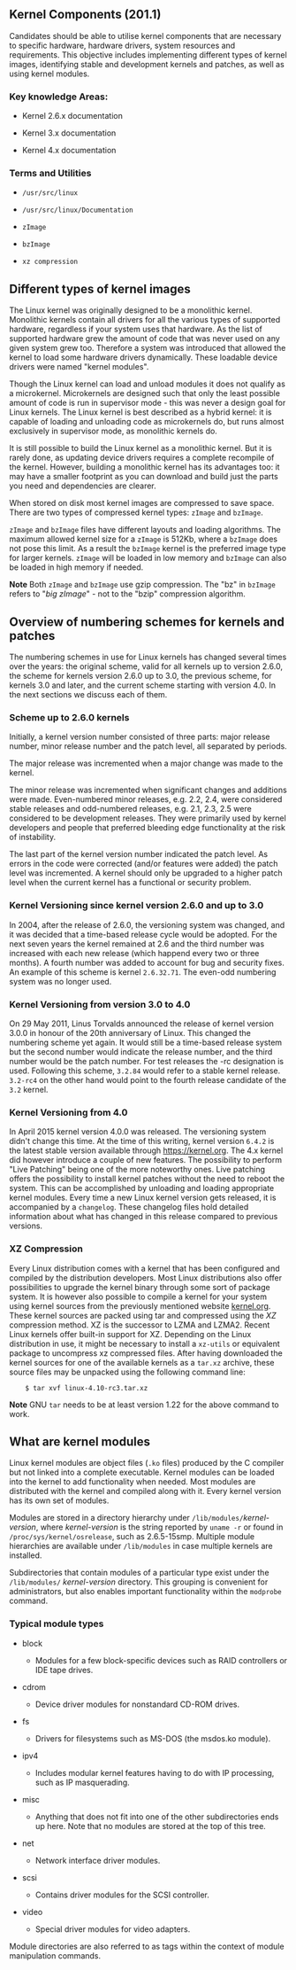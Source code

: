 ## Kernel Components (201.1)


Candidates should be able to utilise kernel components that are
necessary to specific hardware, hardware drivers, system resources and
requirements. This objective includes implementing different types of
kernel images, identifying stable and development kernels and patches,
as well as using kernel modules.

###  Key knowledge Areas:

-   Kernel 2.6.x documentation

-   Kernel 3.x documentation

-   Kernel 4.x documentation

###  Terms and Utilities

-   `/usr/src/linux`

-   `/usr/src/linux/Documentation`

-   `zImage`

-   `bzImage`

-   `xz compression`


##  Different types of kernel images 

The Linux kernel was originally designed to be a monolithic kernel.
Monolithic kernels contain all drivers for all the various types of
supported hardware, regardless if your system uses that hardware. As the
list of supported hardware grew the amount of code that was never used
on any given system grew too. Therefore a system was introduced that
allowed the kernel to load some hardware drivers dynamically. These
loadable device drivers were named "kernel modules".

Though the Linux kernel can load and unload modules it does not qualify
as a microkernel. Microkernels are designed such that only the least
possible amount of code is run in supervisor mode - this was never a
design goal for Linux kernels. The Linux kernel is best described as a
hybrid kernel: it is capable of loading and unloading code as
microkernels do, but runs almost exclusively in supervisor mode, as
monolithic kernels do.

It is still possible to build the Linux kernel as a monolithic kernel.
But it is rarely done, as updating device drivers requires a complete
recompile of the kernel. However, building a monolithic kernel has its
advantages too: it may have a smaller footprint as you can download and
build just the parts you need and dependencies are clearer.

When stored on disk most kernel images are compressed to save space.
There are two types of compressed kernel types: `zImage` and `bzImage`.

`zImage` and `bzImage` files have different layouts and loading
algorithms. The maximum allowed kernel size for a `zImage` is 512Kb,
where a `bzImage` does not pose this limit. As a result the `bzImage`
kernel is the preferred image type for larger kernels. `zImage` will be
loaded in low memory and `bzImage` can also be loaded in high memory if
needed.

**Note**
Both `zImage` and `bzImage` use gzip compression. The "bz" in `bzImage`
refers to "*big zImage*" - not to the "bzip" compression algorithm.

##  Overview of numbering schemes for kernels and patches 

The numbering schemes in use for Linux kernels has changed several times
over the years: the original scheme, valid for all kernels up to version
2.6.0, the scheme for kernels version 2.6.0 up to 3.0, the previous
scheme, for kernels 3.0 and later, and the current scheme starting with
version 4.0. In the next sections we discuss each of them.

###   Scheme up to 2.6.0 kernels

Initially, a kernel version number consisted of three parts: major
release number, minor release number and the patch level, all separated
by periods.

The major release was incremented when a major change was made to the
kernel.

The minor release was incremented when significant changes and additions
were made. Even-numbered minor releases, e.g. 2.2, 2.4, were considered
stable releases and odd-numbered releases, e.g. 2.1, 2.3, 2.5 were
considered to be development releases. They were primarily used by
kernel developers and people that preferred bleeding edge functionality
at the risk of instability.

The last part of the kernel version number indicated the patch level. As
errors in the code were corrected (and/or features were added) the patch
level was incremented. A kernel should only be upgraded to a higher
patch level when the current kernel has a functional or security
problem.

###   Kernel Versioning since kernel version 2.6.0 and up to 3.0 

In 2004, after the release of 2.6.0, the versioning system was changed,
and it was decided that a time-based release cycle would be adopted. For
the next seven years the kernel remained at 2.6 and the third number was
increased with each new release (which happend every two or three
months). A fourth number was added to account for bug and security
fixes. An example of this scheme is kernel `2.6.32.71`. The even-odd
numbering system was no longer used.

###   Kernel Versioning from version 3.0 to 4.0 

On 29 May 2011, Linus Torvalds announced the release of kernel version
3.0.0 in honour of the 20th anniversary of Linux. This changed the
numbering scheme yet again. It would still be a time-based release
system but the second number would indicate the release number, and the
third number would be the patch number. For test releases the -rc
designation is used. Following this scheme, `3.2.84` would refer to a
stable kernel release. `3.2-rc4` on the other hand would point to the
fourth release candidate of the `3.2` kernel.

###   Kernel Versioning from 4.0 

In April 2015 kernel version 4.0.0 was released. The versioning system
didn't change this time. At the time of this writing, kernel version
`6.4.2` is the latest stable version available through
<https://kernel.org>. The 4.x kernel did however introduce a couple of
new features. The possibility to perform "Live Patching" being one of
the more noteworthy ones. Live patching offers the possibility to
install kernel patches without the need to reboot the system. This can
be accomplished by unloading and loading appropriate kernel modules.
Every time a new Linux kernel version gets released, it is accompanied
by a `changelog`. These changelog files hold detailed information about
what has changed in this release compared to previous versions.

###   XZ Compression

Every Linux distribution comes with a kernel that has been configured
and compiled by the distribution developers. Most Linux distributions
also offer possibilities to upgrade the kernel binary through some sort
of package system. It is however also possible to compile a kernel for
your system using kernel sources from the previously mentioned website
[kernel.org](https://kernel.org). These kernel sources are packed using
tar and compressed using the *XZ* compression method. XZ is the
successor to LZMA and LZMA2. Recent Linux kernels offer built-in support
for XZ. Depending on the Linux distribution in use, it might be
necessary to install a `xz-utils` or equivalent package to uncompress xz
compressed files. After having downloaded the kernel sources for one of
the available kernels as a `tar.xz` archive, these source files may be
unpacked using the following command line:

        $ tar xvf linux-4.10-rc3.tar.xz
                

**Note**
GNU `tar` needs to be at least version 1.22 for the above command to
work.

##  What are kernel modules 

Linux kernel modules are object files (`.ko` files) produced by the C
compiler but not linked into a complete executable. Kernel modules can
be loaded into the kernel to add functionality when needed. Most modules
are distributed with the kernel and compiled along with it. Every kernel
version has its own set of modules.


Modules are stored in a directory hierarchy under
`/lib/modules/`*kernel-version*, where *kernel-version* is the string
reported by `uname -r` or found in `/proc/sys/kernel/osrelease`, such as
2.6.5-15smp. Multiple module hierarchies are available under
`/lib/modules` in case multiple kernels are installed.

Subdirectories that contain modules of a particular type exist under the
`/lib/modules/` *kernel-version* directory. This grouping is convenient
for administrators, but also enables important functionality within the
`modprobe` command.

###   Typical module types 

- block

	-   Modules for a few block-specific devices such as RAID controllers or
    IDE tape drives.

- cdrom

	-   Device driver modules for nonstandard CD-ROM drives.

- fs

	-   Drivers for filesystems such as MS-DOS (the msdos.ko module).

- ipv4

	-   Includes modular kernel features having to do with IP processing,
    such as IP masquerading.

- misc

	-   Anything that does not fit into one of the other subdirectories ends
    up here. Note that no modules are stored at the top of this tree.

- net

	-   Network interface driver modules.

- scsi

	-   Contains driver modules for the SCSI controller.

- video

	-   Special driver modules for video adapters.

Module directories are also referred to as tags within the context of
module manipulation commands.
